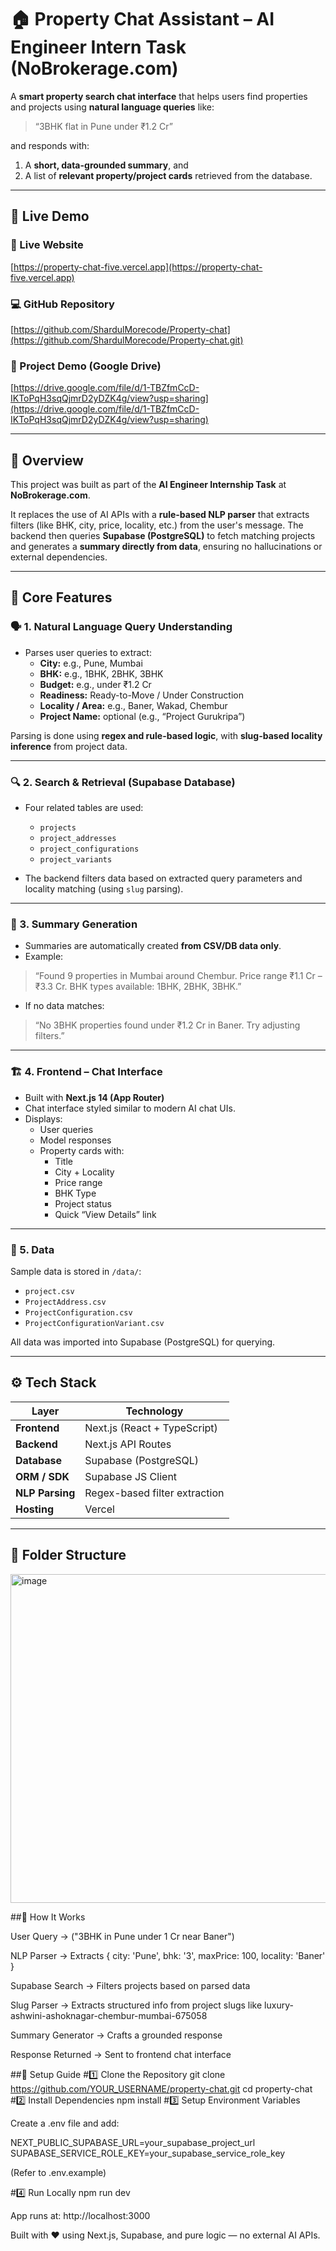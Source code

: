 # 🏠 Property Chat Assistant – AI Engineer Intern Task (NoBrokerage.com)

A **smart property search chat interface** that helps users find properties and projects using **natural language queries** like:

> “3BHK flat in Pune under ₹1.2 Cr”

and responds with:
1. A **short, data-grounded summary**, and  
2. A list of **relevant property/project cards** retrieved from the database.

---

## 🚀 Live Demo

### 🔗 Live Website  
[https://property-chat-five.vercel.app](https://property-chat-five.vercel.app)

### 💻 GitHub Repository  
[https://github.com/ShardulMorecode/Property-chat](https://github.com/ShardulMorecode/Property-chat.git)

### 🎥 Project Demo (Google Drive)  
[https://drive.google.com/file/d/1-TBZfmCcD-IKToPqH3sqQjmrD2yDZK4g/view?usp=sharing](https://drive.google.com/file/d/1-TBZfmCcD-IKToPqH3sqQjmrD2yDZK4g/view?usp=sharing)


---

## 🧠 Overview

This project was built as part of the **AI Engineer Internship Task** at **NoBrokerage.com**.

It replaces the use of AI APIs with a **rule-based NLP parser** that extracts filters (like BHK, city, price, locality, etc.) from the user's message. The backend then queries **Supabase (PostgreSQL)** to fetch matching projects and generates a **summary directly from data**, ensuring no hallucinations or external dependencies.

---

## 🧩 Core Features

### 🗣️ 1. Natural Language Query Understanding
- Parses user queries to extract:
  - **City:** e.g., Pune, Mumbai  
  - **BHK:** e.g., 1BHK, 2BHK, 3BHK  
  - **Budget:** e.g., under ₹1.2 Cr  
  - **Readiness:** Ready-to-Move / Under Construction  
  - **Locality / Area:** e.g., Baner, Wakad, Chembur  
  - **Project Name:** optional (e.g., “Project Gurukripa”)

Parsing is done using **regex and rule-based logic**, with **slug-based locality inference** from project data.

---

### 🔍 2. Search & Retrieval (Supabase Database)
- Four related tables are used:
  - `projects`
  - `project_addresses`
  - `project_configurations`
  - `project_variants`

- The backend filters data based on extracted query parameters and locality matching (using `slug` parsing).

---

### 🧾 3. Summary Generation
- Summaries are automatically created **from CSV/DB data only**.  
- Example:

> “Found 9 properties in Mumbai around Chembur. Price range ₹1.1 Cr – ₹3.3 Cr. BHK types available: 1BHK, 2BHK, 3BHK.”

- If no data matches:

> “No 3BHK properties found under ₹1.2 Cr in Baner. Try adjusting filters.”

---

### 🏗️ 4. Frontend – Chat Interface
- Built with **Next.js 14 (App Router)**  
- Chat interface styled similar to modern AI chat UIs.  
- Displays:
  - User queries
  - Model responses
  - Property cards with:
    - Title  
    - City + Locality  
    - Price range  
    - BHK Type  
    - Project status  
    - Quick “View Details” link

---

### 💾 5. Data
Sample data is stored in `/data/`:

- `project.csv`  
- `ProjectAddress.csv`  
- `ProjectConfiguration.csv`  
- `ProjectConfigurationVariant.csv`

All data was imported into Supabase (PostgreSQL) for querying.

---

## ⚙️ Tech Stack

| Layer | Technology |
| ------ | ----------- |
| **Frontend** | Next.js (React + TypeScript) |
| **Backend** | Next.js API Routes |
| **Database** | Supabase (PostgreSQL) |
| **ORM / SDK** | Supabase JS Client |
| **NLP Parsing** | Regex-based filter extraction |
| **Hosting** | Vercel |

---

## 🧱 Folder Structure
<img width="809" height="526" alt="image" src="https://github.com/user-attachments/assets/079e6f8d-dc1d-4179-a75f-9c07b1b1769c" />


##🧠 How It Works

User Query → ("3BHK in Pune under 1 Cr near Baner")

NLP Parser → Extracts { city: 'Pune', bhk: '3', maxPrice: 100, locality: 'Baner' }

Supabase Search → Filters projects based on parsed data

Slug Parser → Extracts structured info from project slugs like luxury-ashwini-ashoknagar-chembur-mumbai-675058

Summary Generator → Crafts a grounded response

Response Returned → Sent to frontend chat interface

##🧰 Setup Guide
#1️⃣ Clone the Repository
git clone https://github.com/YOUR_USERNAME/property-chat.git
cd property-chat
#2️⃣ Install Dependencies
npm install
#3️⃣ Setup Environment Variables

Create a .env file and add:

NEXT_PUBLIC_SUPABASE_URL=your_supabase_project_url
SUPABASE_SERVICE_ROLE_KEY=your_supabase_service_role_key

(Refer to .env.example)

#4️⃣ Run Locally
npm run dev

App runs at: http://localhost:3000

Built with ❤️ using Next.js, Supabase, and pure logic — no external AI APIs.
